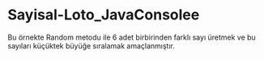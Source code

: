 # Sayisal-Loto_JavaConsolee
Bu örnekte Random metodu ile 6 adet birbirinden farklı sayı üretmek ve bu sayıları küçüktek büyüğe sıralamak amaçlanmıştır.
